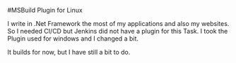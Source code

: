 ﻿#MSBuild Plugin for Linux 
<br>

I write in .Net Framework the most of my applications and also my websites. So I needed CI/CD  but Jenkins did not have a plugin for this Task. I took the Plugin used for windows and I changed a bit. 

It builds for now, but I have still a bit to do.
